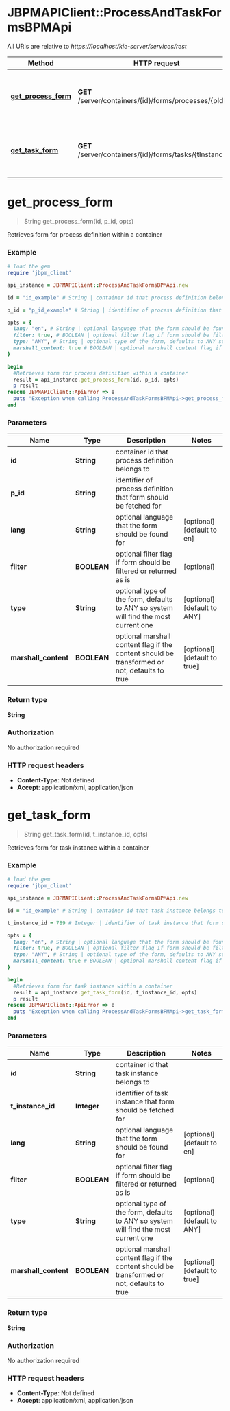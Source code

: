 # JBPMAPIClient::ProcessAndTaskFormsBPMApi

All URIs are relative to *https://localhost/kie-server/services/rest*

Method | HTTP request | Description
------------- | ------------- | -------------
[**get_process_form**](ProcessAndTaskFormsBPMApi.md#get_process_form) | **GET** /server/containers/{id}/forms/processes/{pId} | Retrieves form for process definition within a container
[**get_task_form**](ProcessAndTaskFormsBPMApi.md#get_task_form) | **GET** /server/containers/{id}/forms/tasks/{tInstanceId} | Retrieves form for task instance within a container


# **get_process_form**
> String get_process_form(id, p_id, opts)

Retrieves form for process definition within a container



### Example
```ruby
# load the gem
require 'jbpm_client'

api_instance = JBPMAPIClient::ProcessAndTaskFormsBPMApi.new

id = "id_example" # String | container id that process definition belongs to

p_id = "p_id_example" # String | identifier of process definition that form should be fetched for

opts = { 
  lang: "en", # String | optional language that the form should be found for
  filter: true, # BOOLEAN | optional filter flag if form should be filtered or returned as is
  type: "ANY", # String | optional type of the form, defaults to ANY so system will find the most current one
  marshall_content: true # BOOLEAN | optional marshall content flag if the content should be transformed or not, defaults to true
}

begin
  #Retrieves form for process definition within a container
  result = api_instance.get_process_form(id, p_id, opts)
  p result
rescue JBPMAPIClient::ApiError => e
  puts "Exception when calling ProcessAndTaskFormsBPMApi->get_process_form: #{e}"
end
```

### Parameters

Name | Type | Description  | Notes
------------- | ------------- | ------------- | -------------
 **id** | **String**| container id that process definition belongs to | 
 **p_id** | **String**| identifier of process definition that form should be fetched for | 
 **lang** | **String**| optional language that the form should be found for | [optional] [default to en]
 **filter** | **BOOLEAN**| optional filter flag if form should be filtered or returned as is | [optional] 
 **type** | **String**| optional type of the form, defaults to ANY so system will find the most current one | [optional] [default to ANY]
 **marshall_content** | **BOOLEAN**| optional marshall content flag if the content should be transformed or not, defaults to true | [optional] [default to true]

### Return type

**String**

### Authorization

No authorization required

### HTTP request headers

 - **Content-Type**: Not defined
 - **Accept**: application/xml, application/json



# **get_task_form**
> String get_task_form(id, t_instance_id, opts)

Retrieves form for task instance within a container



### Example
```ruby
# load the gem
require 'jbpm_client'

api_instance = JBPMAPIClient::ProcessAndTaskFormsBPMApi.new

id = "id_example" # String | container id that task instance belongs to

t_instance_id = 789 # Integer | identifier of task instance that form should be fetched for

opts = { 
  lang: "en", # String | optional language that the form should be found for
  filter: true, # BOOLEAN | optional filter flag if form should be filtered or returned as is
  type: "ANY", # String | optional type of the form, defaults to ANY so system will find the most current one
  marshall_content: true # BOOLEAN | optional marshall content flag if the content should be transformed or not, defaults to true
}

begin
  #Retrieves form for task instance within a container
  result = api_instance.get_task_form(id, t_instance_id, opts)
  p result
rescue JBPMAPIClient::ApiError => e
  puts "Exception when calling ProcessAndTaskFormsBPMApi->get_task_form: #{e}"
end
```

### Parameters

Name | Type | Description  | Notes
------------- | ------------- | ------------- | -------------
 **id** | **String**| container id that task instance belongs to | 
 **t_instance_id** | **Integer**| identifier of task instance that form should be fetched for | 
 **lang** | **String**| optional language that the form should be found for | [optional] [default to en]
 **filter** | **BOOLEAN**| optional filter flag if form should be filtered or returned as is | [optional] 
 **type** | **String**| optional type of the form, defaults to ANY so system will find the most current one | [optional] [default to ANY]
 **marshall_content** | **BOOLEAN**| optional marshall content flag if the content should be transformed or not, defaults to true | [optional] [default to true]

### Return type

**String**

### Authorization

No authorization required

### HTTP request headers

 - **Content-Type**: Not defined
 - **Accept**: application/xml, application/json



